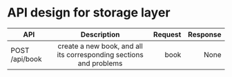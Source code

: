 # API design for storage layer

| API            |                            Description                             | Request | Response |
| -------------- | :----------------------------------------------------------------: | ------: | -------: |
| POST /api/book | create a new book, and all its corresponding sections and problems |    book |     None |
